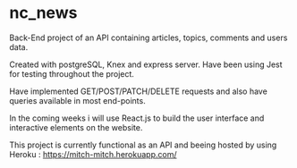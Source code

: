 # nc_news

Back-End project of an API containing articles, topics, comments and users data. 

Created with postgreSQL, Knex and express server. Have been using Jest for testing throughout the project.

Have implemented GET/POST/PATCH/DELETE requests and also have queries available in most end-points.

In the coming weeks i will use React.js to build the user interface and interactive elements on the website.

This project is currently functional as an API and beeing hosted by using Heroku : https://mitch-mitch.herokuapp.com/
